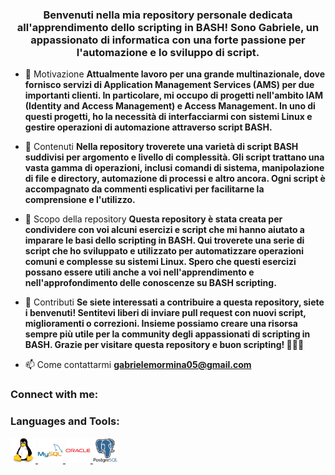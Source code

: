 <h3 align="center">Benvenuti nella mia repository personale dedicata all'apprendimento dello scripting in BASH! Sono Gabriele, un appassionato di informatica con una forte passione per l'automazione e lo sviluppo di script.</h3>

- 🔭 Motivazione **Attualmente lavoro per una grande multinazionale, dove fornisco servizi di Application Management Services (AMS) per due importanti clienti. In particolare, mi occupo di progetti nell'ambito IAM (Identity and Access Management) e Access Management. In uno di questi progetti, ho la necessità di interfacciarmi con sistemi Linux e gestire operazioni di automazione attraverso script BASH.**

- 🌱 Contenuti **Nella repository troverete una varietà di script BASH suddivisi per argomento e livello di complessità. Gli script trattano una vasta gamma di operazioni, inclusi comandi di sistema, manipolazione di file e directory, automazione di processi e altro ancora. Ogni script è accompagnato da commenti esplicativi per facilitarne la comprensione e l'utilizzo.**

- 🤝 Scopo della repository **Questa repository è stata creata per condividere con voi alcuni esercizi e script che mi hanno aiutato a imparare le basi dello scripting in BASH. Qui troverete una serie di script che ho sviluppato e utilizzato per automatizzare operazioni comuni e complesse su sistemi Linux. Spero che questi esercizi possano essere utili anche a voi nell'apprendimento e nell'approfondimento delle conoscenze su BASH scripting.**

- 💬 Contributi **Se siete interessati a contribuire a questa repository, siete i benvenuti! Sentitevi liberi di inviare pull request con nuovi script, miglioramenti o correzioni. Insieme possiamo creare una risorsa sempre più utile per la community degli appassionati di scripting in BASH. Grazie per visitare questa repository e buon scripting! 🚀👨‍💻**

- 📫 Come contattarmi **gabrielemormina05@gmail.com**

<h3 align="left">Connect with me:</h3>
<p align="left">
</p>

<h3 align="left">Languages and Tools:</h3>
<p align="left"> <a href="https://www.linux.org/" target="_blank" rel="noreferrer"> <img src="https://raw.githubusercontent.com/devicons/devicon/master/icons/linux/linux-original.svg" alt="linux" width="40" height="40"/> </a> <a href="https://www.mysql.com/" target="_blank" rel="noreferrer"> <img src="https://raw.githubusercontent.com/devicons/devicon/master/icons/mysql/mysql-original-wordmark.svg" alt="mysql" width="40" height="40"/> </a> <a href="https://www.oracle.com/" target="_blank" rel="noreferrer"> <img src="https://raw.githubusercontent.com/devicons/devicon/master/icons/oracle/oracle-original.svg" alt="oracle" width="40" height="40"/> </a> <a href="https://www.postgresql.org" target="_blank" rel="noreferrer"> <img src="https://raw.githubusercontent.com/devicons/devicon/master/icons/postgresql/postgresql-original-wordmark.svg" alt="postgresql" width="40" height="40"/> </a> </p>
